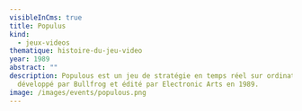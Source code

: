 ```yaml
---
visibleInCms: true
title: Populus
kind:
  - jeux-videos
thematique: histoire-du-jeu-video
year: 1989
abstract: ""
description: Populous est un jeu de stratégie en temps réel sur ordinateur,
  développé par Bullfrog et édité par Electronic Arts en 1989.
image: /images/events/populous.png
---
```

